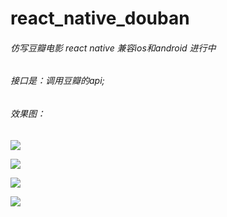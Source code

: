 # react_native_douban
###### 仿写豆瓣电影 react native 兼容ios和android 进行中
###### 接口是：调用豆瓣的api;
###### 效果图：


![](https://user-gold-cdn.xitu.io/2018/12/3/16773adc570748e9?w=507&h=743&f=png&s=573023)

![](https://user-gold-cdn.xitu.io/2018/12/3/16773aec1c2ea78b?w=507&h=723&f=png&s=192667)

![](https://user-gold-cdn.xitu.io/2018/12/3/16773af6d85047a3?w=481&h=708&f=png&s=173080)

![](https://user-gold-cdn.xitu.io/2018/12/3/16773b003d87e443?w=483&h=745&f=png&s=144806)